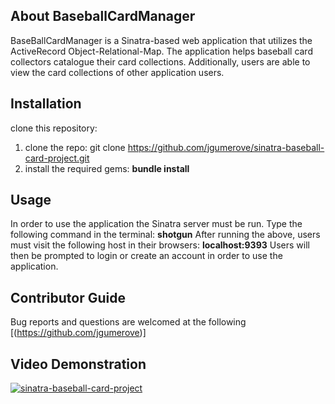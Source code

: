 ## About BaseballCardManager
BaseBallCardManager is a Sinatra-based web application that utilizes the ActiveRecord Object-Relational-Map. The application helps baseball card collectors catalogue their card collections. Additionally, users are able to view the card collections of other application users. 

## Installation
clone this repository:
1. clone the repo:
   git clone https://github.com/jgumerove/sinatra-baseball-card-project.git
2. install the required gems: **bundle install**

## Usage
In order to use the application the Sinatra server must be run. Type the following command in the terminal:
**shotgun**
After running the above, users must visit the following host in their browsers:
**localhost:9393**
Users will then be prompted to login or create an account in order to use the application.

## Contributor Guide
Bug reports and questions are welcomed at the following [(https://github.com/jgumerove)]

## Video Demonstration 
[![sinatra-baseball-card-project](https://img.youtube.com/vi/VsEjXB2KpEc/0.jpg)](https://www.youtube.com/watch?v=VsEjXB2KpEc)

